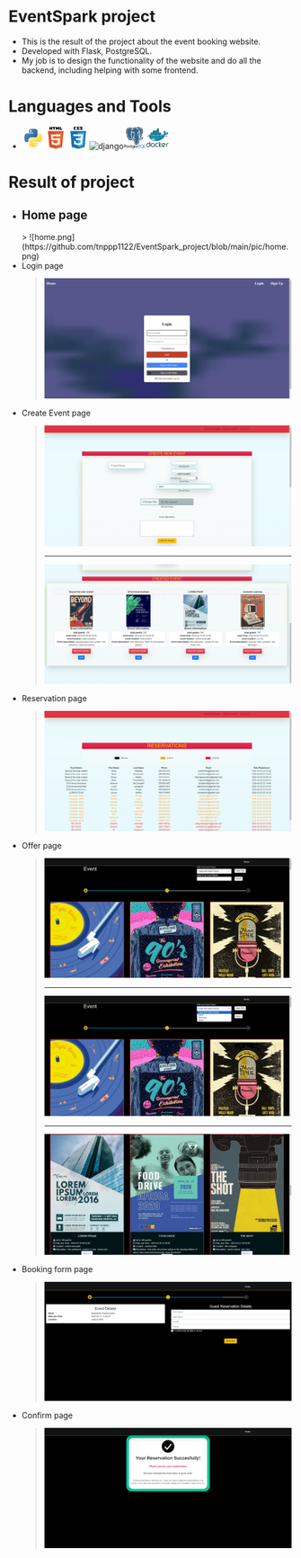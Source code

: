 # EventSpark project
* This is the result of the project about the event booking website. <br>
* Developed with Flask, PostgreSQL. <br>
* My job is to design the functionality of the website and do all the backend, including helping with some frontend.



# Languages and Tools
* <p align="left"><img src="https://raw.githubusercontent.com/devicons/devicon/master/icons/python/python-original.svg" alt="python" width="40" height="40"/><img src="https://raw.githubusercontent.com/devicons/devicon/master/icons/html5/html5-original-wordmark.svg" alt="html5" width="40" height="40"/><img src="https://raw.githubusercontent.com/devicons/devicon/master/icons/css3/css3-original-wordmark.svg" alt="css3" width="40" height="40"/><img src="https://cdn.worldvectorlogo.com/logos/django.svg" alt="django" width="40" height="40"/><img src="https://raw.githubusercontent.com/devicons/devicon/master/icons/postgresql/postgresql-original-wordmark.svg" alt="postgresql" width="40" height="40"/><img src="https://raw.githubusercontent.com/devicons/devicon/master/icons/docker/docker-original-wordmark.svg" alt="docker" width="40" height="40"/></p>

# Result of project
* <h2>Home page</h2>
  > ![home.png](https://github.com/tnppp1122/EventSpark_project/blob/main/pic/home.png)
* Login page
  > ![login.png](https://github.com/tnppp1122/EventSpark_project/blob/main/pic/login.png)
* Create Event page
  > ![create.png](https://github.com/tnppp1122/EventSpark_project/blob/main/pic/create.png) <hr>
    ![created.png](https://github.com/tnppp1122/EventSpark_project/blob/main/pic/created.png) 
* Reservation page
  > ![panel.png](https://github.com/tnppp1122/EventSpark_project/blob/main/pic/panel.png)
* Offer page
  > ![offer.png](https://github.com/tnppp1122/EventSpark_project/blob/main/pic/offer.png) <hr>
    ![offer3.png](https://github.com/tnppp1122/EventSpark_project/blob/main/pic/offer3.png) <hr>
    ![offer5.png](https://github.com/tnppp1122/EventSpark_project/blob/main/pic/offer5.png)
* Booking form page
  > ![booking_form.png](https://github.com/tnppp1122/EventSpark_project/blob/main/pic/booking_form.png)
* Confirm page
  > ![confirm.png](https://github.com/tnppp1122/EventSpark_project/blob/main/pic/confirm.png)

    

